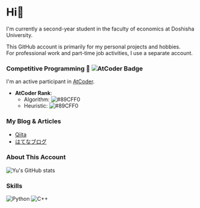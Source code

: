 # Hi👋

I'm currently a second-year student in the faculty of economics at Doshisha University.

This GitHub account is primarily for my personal projects and hobbies.  
For professional work and part-time job activities, I use a separate account.

### Competitive Programming 🚀 ![AtCoder Badge](https://img.shields.io/badge/AtCoder-007ACC?style=flat&logo=atcoder&logoColor=white)
I'm an active participant in [AtCoder](https://atcoder.jp/users/YuuuT).

- **AtCoder Rank**: 
  - Algorithm: ![#89CFF0](https://img.shields.io/badge/-light%20blue-89CFF0?style=flat)
  - Heuristic: ![#89CFF0](https://img.shields.io/badge/-light%20blue-89CFF0?style=flat)

### My Blog & Articles
- [Qiita](https://qiita.com/yuu_kyopro)
- [はてなブログ](https://yukun-py.hatenablog.com/)

### About This Account
![Yu's GitHub stats](https://github-readme-stats.vercel.app/api?username=yu-0811&show_icons=true&theme=radical)

### Skills
![Python](https://img.shields.io/badge/Python-3776AB?style=flat&logo=python&logoColor=white)
![C++](https://img.shields.io/badge/C++-00599C?style=flat&logo=cplusplus&logoColor=white)
